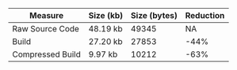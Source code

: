 | Measure | Size (kb) | Size (bytes) | Reduction |
| --- | --- | --- | --- |
| Raw Source Code | 48.19 kb | 49345 | NA |
| Build | 27.20 kb | 27853 | -44% |
| Compressed Build | 9.97 kb | 10212 | -63% |
